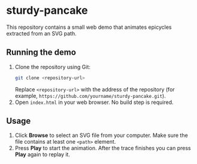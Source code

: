 # sturdy-pancake

This repository contains a small web demo that animates epicycles extracted from an SVG path.

## Running the demo

1. Clone the repository using Git:
   ```bash
   git clone <repository-url>
   ```
   Replace `<repository-url>` with the address of the repository (for example, `https://github.com/yourname/sturdy-pancake.git`).
2. Open `index.html` in your web browser. No build step is required.

## Usage

1. Click **Browse** to select an SVG file from your computer. Make sure the file contains at least one `<path>` element.
2. Press **Play** to start the animation. After the trace finishes you can press **Play** again to replay it.
